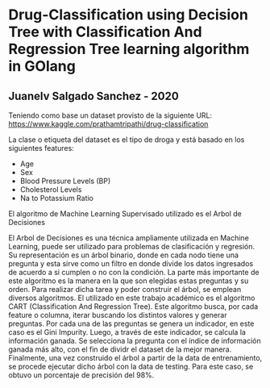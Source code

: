 # Drug-Classification using Decision Tree with Classification And Regression Tree learning algorithm in GOlang
## Juanelv Salgado Sanchez - 2020

Teniendo como base un dataset provisto de la siguiente URL: https://www.kaggle.com/prathamtripathi/drug-classification

La clase o etiqueta del dataset es el tipo de droga y está basado en los siguientes features:
- Age
- Sex
- Blood Pressure Levels (BP)
- Cholesterol Levels
- Na to Potassium Ratio

El algoritmo de Machine Learning Supervisado utilizado es el Arbol de Decisiones

El Arbol de Decisiones es una técnica ampliamente utilizada en Machine Learning, puede ser utilizado para problemas de
clasificación y regresión. Su representación es un árbol binario, donde en cada nodo tiene una pregunta y esta sirve como un filtro
en donde divide los datos ingresados de acuerdo a si cumplen o no con la condición. La parte más importante de este algoritmo es la
manera en la que son elegidas estas preguntas y su orden. Para realizar dicha tarea y poder construir el árbol, se emplean diversos
algoritmos. El utilizado en este trabajo académico es el algoritmo CART (Classification And Regression Tree). Este algoritmo busca,
por cada feature o columna, iterar buscando los distintos valores y generar preguntas. Por cada una de las preguntas se genera un
indicador, en este caso es el Gini Impurity. Luego, a través de este indicador, se calcula la información ganada. Se selecciona la
pregunta con el índice de información ganada más alto, con el fin de dividr el dataset de la mejor manera. Finalmente, una vez
construido el árbol a partir de la data de entrenamiento, se procede ejecutar dicho árbol con la data de testing. Para este caso,
se obtuvo un porcentaje de precisión del 98%.

